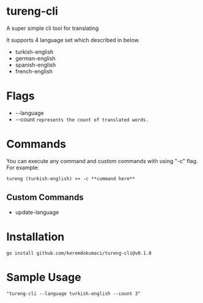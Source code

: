 # tureng-cli

A super simple cli tool for translating

It supports 4 language set which described in below.

- turkish-english
- german-english
- spanish-english
- french-english

# Flags

- --language
- --count `represents the count of translated words.`

# Commands

You can execute any command and custom commands with using "-c" flag. For example:

    tureng (turkish-english) >> -c **command here**

## Custom Commands

- update-language

# Installation

    go install github.com/keremdokumaci/tureng-cli@v0.1.0

# Sample Usage

    "tureng-cli --language turkish-english --count 3"
